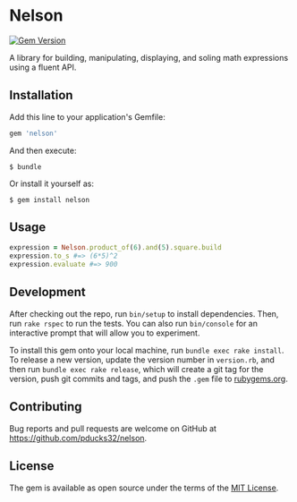 # Nelson
[![Gem Version](https://badge.fury.io/rb/nelson.svg)](http://badge.fury.io/rb/nelson)

A library for building, manipulating, displaying, and soling math expressions using a fluent API.

## Installation

Add this line to your application's Gemfile:

```ruby
gem 'nelson'
```

And then execute:

    $ bundle

Or install it yourself as:

    $ gem install nelson

## Usage

```ruby
expression = Nelson.product_of(6).and(5).square.build
expression.to_s #=> (6*5)^2
expression.evaluate #=> 900
```

## Development

After checking out the repo, run `bin/setup` to install dependencies. Then, run `rake rspec` to run the tests. You can also run `bin/console` for an interactive prompt that will allow you to experiment.

To install this gem onto your local machine, run `bundle exec rake install`. To release a new version, update the version number in `version.rb`, and then run `bundle exec rake release`, which will create a git tag for the version, push git commits and tags, and push the `.gem` file to [rubygems.org](https://rubygems.org).

## Contributing

Bug reports and pull requests are welcome on GitHub at https://github.com/pducks32/nelson.


## License

The gem is available as open source under the terms of the [MIT License](http://opensource.org/licenses/MIT).
